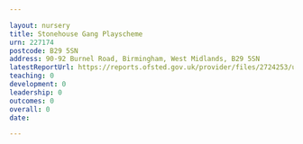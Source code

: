 ```yaml
---

layout: nursery
title: Stonehouse Gang Playscheme
urn: 227174
postcode: B29 5SN
address: 90-92 Burnel Road, Birmingham, West Midlands, B29 5SN
latestReportUrl: https://reports.ofsted.gov.uk/provider/files/2724253/urn/227174.pdf
teaching: 0
development: 0
leadership: 0
outcomes: 0
overall: 0
date: 

---
```

